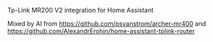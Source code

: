 Tp-Link MR200 V2 integration for Home Assistant

Mixed by AI from https://github.com/psvanstrom/archer-mr400 and https://github.com/AlexandrErohin/home-assistant-tplink-router
